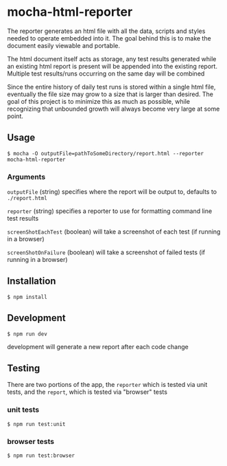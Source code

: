 # mocha-html-reporter
The reporter generates an html file with all the data, scripts and styles needed to operate embedded into it. The goal behind this is to make the document easily viewable and portable.

The html document itself acts as storage, any test results generated while an existing html report is present will be appended into the existing report. Multiple test results/runs occurring on the same day will be combined

Since the entire history of daily test runs is stored within a single html file, eventually the file size may grow to a size that is larger than desired. The goal of this project is to minimize this as much as possible, while recognizing that unbounded growth will always become very large at some point.

## Usage

```shell
$ mocha -O outputFile=pathToSomeDirectory/report.html --reporter mocha-html-reporter
```
### Arguments
`outputFile` (string) specifies where the report will be output to, defaults to `./report.html`

`reporter` (string) specifies a reporter to use for formatting command line test results

`screenShotEachTest` (boolean) will take a screenshot of each test (if running in a browser)

`screenShotOnFailure` (boolean) will take a screenshot of failed tests (if running in a browser)



## Installation
```shell
$ npm install
```

## Development
```shell
$ npm run dev
```
development will generate a new report after each code change
## Testing
There are two portions of the app, the `reporter` which is tested via unit tests, and the `report`, which is tested via "browser" tests

### unit tests
```shell
$ npm run test:unit
```

### browser tests
```shell
$ npm run test:browser
```